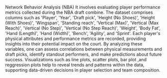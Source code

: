 Network Behavior Analysis (NBA)
 It involves evaluating player performance metrics collected during the NBA draft combine. The dataset comprises columns such as 'Player', 'Year', 'Draft pick', 'Height (No Shoes)', 'Height (With Shoes)', 'Wingspan', 'Standing reach', 'Vertical (Max)', 'Vertical (Max Reach)', 'Vertical (No Step)', 'Vertical (No Step Reach)', 'Weight', 'Body Fat', 'Hand (Length)', 'Hand (Width)', 'Bench', 'Agility', and 'Sprint'. Each player's physical attributes and performance metrics are recorded, providing insights into their potential impact on the court. By analyzing these variables, one can assess correlations between physical measurements and draft picks, identify standout performers, and make predictions about future success. Visualizations such as line plots, scatter plots, bar plot ,and reggression plots help to reveal trends and patterns within the data, supporting data-driven decisions in player selection and team composition.
